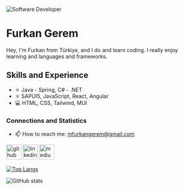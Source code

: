![Software Developer](https://yt3.ggpht.com/uwp6dGJl-Osax8drrozn_I1QDHrSubFp95EpQvT4Lruen3ooi8QTmcaFsOCIF7zp4936AdkuzAs=w2120)

# Furkan Gerem
Hey, I'm Furkan from Türkiye, and I do and learn coding. I really enjoy learning and languages and frameworks.

## Skills and Experience
* ⚛ Java - Spring, C# - .NET
* ⚛ SAPUI5, JavaScript, React, Angular
* 💻  HTML, CSS, Tailwind, MUI

### Connections and Statistics 
- 📫 How to reach me: mfurkangerem@gmail.com

[<img src='https://cdn.jsdelivr.net/npm/simple-icons@3.0.1/icons/github.svg' alt='github' height='40'>](https://github.com/furkangerem)  [<img src='https://cdn.jsdelivr.net/npm/simple-icons@3.0.1/icons/linkedin.svg' alt='linkedin' height='40'>](https://www.linkedin.com/in/furkangerem/)  [<img src='https://cdn.jsdelivr.net/npm/simple-icons@3.0.1/icons/medium.svg' alt='medium' height='40'>]([https://medium.com/@mfurkangerem](https://furkangerem.medium.com/))  

[![Top Langs](https://github-readme-stats.vercel.app/api/top-langs/?username=furkangerem)](https://github.com/anuraghazra/github-readme-stats)

![GitHub stats](https://github-readme-stats.vercel.app/api?username=furkangerem&show_icons=true)
